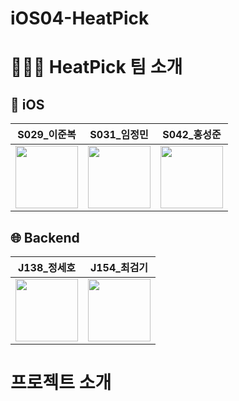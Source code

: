 # iOS04-HeatPick

# 🧑🏻‍💻 HeatPick 팀 소개

## 🍎 iOS
| S029_이준복 | S031_임정민 | S042_홍성준 |
| :---: | :--: | :--: |
| <a href="https://github.com/junbok97"><img src="https://avatars.githubusercontent.com/u/71696675?v=4" width="100"></a> | <a href="https://github.com/jungmin-lim"><img src="https://avatars.githubusercontent.com/u/32038936?v=4" width="100"></a> | <a href="https://github.com/hogumachu"><img src="https://avatars.githubusercontent.com/u/74225754?v=4" width="100"></a>| 

## 🌐 Backend
| J138_정세호 | J154_최검기 |
| :--: | :--: |
| <a href="https://github.com/JeongSH1"><img src="https://avatars.githubusercontent.com/u/125888614?v=4" width="100"></a> | <a href="https://github.com/cgg7777"><img src="https://avatars.githubusercontent.com/u/51906365?v=4" width="100"></a> |

# 프로젝트 소개